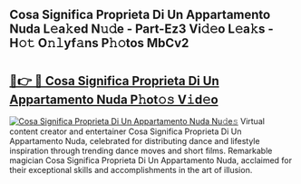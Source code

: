 ## Cosa Significa Proprieta Di Un Appartamento Nuda L𝚎a𝚔ed N𝚞𝚍e - Part-Ez3 Vi𝚍𝚎o L𝚎a𝚔s - H𝚘𝚝 O𝚗𝚕yf𝚊ns P𝚑𝚘tos MbCv2

# <h2><a href="http://kf5v8fj.oniu.top/?m=Cosa+Significa+Proprieta+Di+Un+Appartamento+Nuda">🔗👉 🔴 Cosa Significa Proprieta Di Un Appartamento Nuda P𝚑ot𝚘𝚜 V𝚒d𝚎o</a></h2>

[![Cosa Significa Proprieta Di Un Appartamento Nuda Nu𝚍e𝚜](https://i.imgur.com/0qMVB7G.gif)](http://kf5v8fj.oniu.top/?m=Cosa+Significa+Proprieta+Di+Un+Appartamento+Nuda)
Virtual content creator and entertainer Cosa Significa Proprieta Di Un Appartamento Nuda, celebrated for distributing dance and lifestyle inspiration through trending dance moves and short films. Remarkable magician Cosa Significa Proprieta Di Un Appartamento Nuda, acclaimed for their exceptional skills and accomplishments in the art of illusion.  
